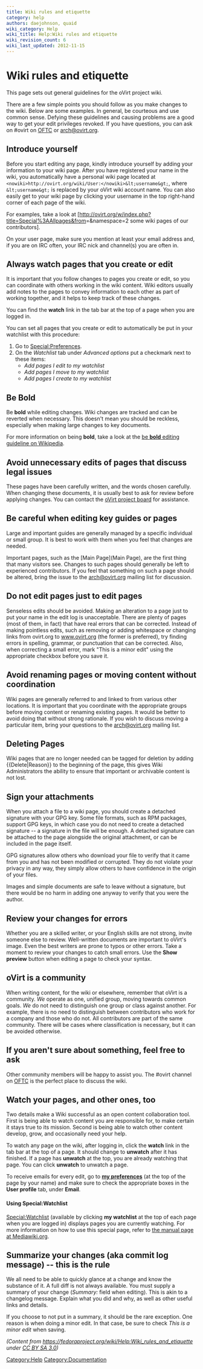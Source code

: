 ```yaml
---
title: Wiki rules and etiquette
category: help
authors: daejohnson, quaid
wiki_category: Help
wiki_title: Help:Wiki rules and etiquette
wiki_revision_count: 6
wiki_last_updated: 2012-11-15
---
```


# Wiki rules and etiquette

This page sets out general guidelines for the oVirt project wiki.

There are a few simple points you should follow as you make changes to the wiki. Below are some examples. In general, be courteous and use common sense. Defying these guidelines and causing problems are a good way to get your edit privileges revoked. If you have questions, you can ask on #ovirt on [OFTC](http://oftc.net/) or [arch@ovirt.org](http://lists.ovirt.org/mailman/listinfo/arch).

## Introduce yourself

Before you start editing any page, kindly introduce yourself by adding your information to your wiki page. After you have registered your name in the wiki, you automatically have a personal wiki page located at `<nowiki>http://ovirt.org/wiki/User:</nowiki>&lt;username&gt;`, where `&lt;username&gt;` is replaced by your oVirt wiki account name. You can also easily get to your wiki page by clicking your username in the top right-hand corner of each page of the wiki.

For examples, take a look at [<http://ovirt.org/w/index.php?title=Special%3AAllpages&from>=&namespace=2 some wiki pages of our contributors].

On your user page, make sure you mention at least your email address and, if you are on IRC often, your IRC nick and channel(s) you are often in.

## Always watch pages that you create or edit

It is important that you follow changes to pages you create or edit, so you can coordinate with others working in the wiki content. Wiki editors usually add notes to the pages to convey information to each other as part of working together, and it helps to keep track of these changes.

You can find the **watch** link in the tab bar at the top of a page when you are logged in.

You can set all pages that you create or edit to automatically be put in your watchlist with this procedure:

1.  Go to <Special:Preferences>.
2.  On the *Watchlist* tab under *Advanced options* put a checkmark next to these items:
    -   *Add pages I edit to my watchlist*
    -   *Add pages I move to my watchlist*
    -   *Add pages I create to my watchlist*

## Be Bold

Be **bold** while editing changes. Wiki changes are tracked and can be reverted when necessary. This doesn't mean you should be reckless, especially when making large changes to key documents.

For more information on being **bold**, take a look at the [be **bold** editing guideline on Wikipedia](wikipedia:Wikipedia:Be_bold).

## Avoid unnecessary edits of pages that discuss legal issues

These pages have been carefully written, and the words chosen carefully. When changing these documents, it is usually best to ask for review before applying changes. You can contact the [oVirt project board](Communication) for assistance.

## Be careful when editing key guides or pages

Large and important guides are generally managed by a specific individual or small group. It is best to work with them when you feel that changes are needed.

Important pages, such as the [Main Page](Main Page), are the first thing that many visitors see. Changes to such pages should generally be left to experienced contributors. If you feel that something on such a page should be altered, bring the issue to the [arch@ovirt.org](Communication) mailing list for discussion.

## Do not edit pages just to edit pages

Senseless edits should be avoided. Making an alteration to a page just to put your name in the edit log is unacceptable. There are plenty of pages (most of them, in fact) that have real errors that can be corrected. Instead of making pointless edits, such as removing or adding whitespace or changing links from ovirt.org to www.ovirt.org (the former is preferred), try finding errors in spelling, grammar, or punctuation that can be corrected. Also, when correcting a small error, mark "This is a minor edit" using the appropriate checkbox before you save it.

## Avoid renaming pages or moving content without coordination

Wiki pages are generally referred to and linked to from various other locations. It is important that you coordinate with the appropriate groups before moving content or renaming existing pages. It would be better to avoid doing that without strong rationale. If you wish to discuss moving a particular item, bring your questions to the [arch@ovirt.org](Communication) mailing list.

## Deleting Pages

Wiki pages that are no longer needed can be tagged for deletion by adding {{Delete|Reason}} to the beginning of the page, this gives Wiki Administrators the ability to ensure that important or archivable content is not lost.

## Sign your attachments

When you attach a file to a wiki page, you should create a detached signature with your GPG key. Some file formats, such as RPM packages, support GPG keys, in which case you do not need to create a detached signature -- a signature in the file will be enough. A detached signature can be attached to the page alongside the original attachment, or can be included in the page itself.

GPG signatures allow others who download your file to verify that it came from you and has not been modified or corrupted. They do not violate your privacy in any way, they simply allow others to have confidence in the origin of your files.

Images and simple documents are safe to leave without a signature, but there would be no harm in adding one anyway to verify that you were the author.

## Review your changes for errors

Whether you are a skilled writer, or your English skills are not strong, invite someone else to review. Well-written documents are important to oVirt's image. Even the best writers are prone to typos or other errors. Take a moment to review your changes to catch small errors. Use the **Show preview** button when editing a page to check your syntax.

## oVirt is a community

When writing content, for the wiki or elsewhere, remember that oVirt is a community. *We* operate as one, unified group, moving towards common goals. *We* do not need to distinguish one group or class against another. For example, there is no need to distinguish between contributors who work for a company and those who do not. All contributors are part of the same community. There will be cases where classification is necessary, but it can be avoided otherwise.

## If you aren't sure about something, feel free to ask

Other community members will be happy to assist you. The #ovirt channel on [OFTC](http://oftc.net/) is the perfect place to discuss the wiki.

## Watch your pages, and other ones, too

Two details make a Wiki successful as an open content collaboration tool. First is being able to watch content you are responsible for, to make certain it stays true to its mission. Second is being able to watch other content develop, grow, and occasionally need your help.

To watch any page on the wiki, after logging in, click the **watch** link in the tab bar at the top of a page. It should change to **unwatch** after it has finished. If a page has **unwatch** at the top, you are already watching that page. You can click **unwatch** to unwatch a page.

To receive emails for every edit, go to **[my preferences](Special:Preferences)** (at the top of the page by your name) and make sure to check the appropriate boxes in the **User profile** tab, under **Email**.

#### Using Special:Watchlist

<Special:Watchlist> (available by clicking **my watchlist** at the top of each page when you are logged in) displays pages you are currently watching. For more information on how to use this special page, refer to [the manual page at Mediawiki.org](http://www.mediawiki.org/wiki/Manual:Watchlist).

## Summarize your changes (aka commit log message) -- this is the rule

We all need to be able to quickly glance at a change and know the substance of it. A full diff is not always available. You must supply a summary of your change (*Summary:* field when editing). This is akin to a changelog message. Explain what you did and why, as well as other useful links and details.

If you choose to not put in a summary, it should be the rare exception. One reason is when doing a minor edit. In that case, be sure to check *This is a minor edit* when saving.

*(Content from <https://fedoraproject.org/wiki/Help:Wiki_rules_and_etiquette> under [CC BY SA 3.0](https://creativecommons.org/licenses/by-sa/3.0/))*

<Category:Help> <Category:Documentation>

